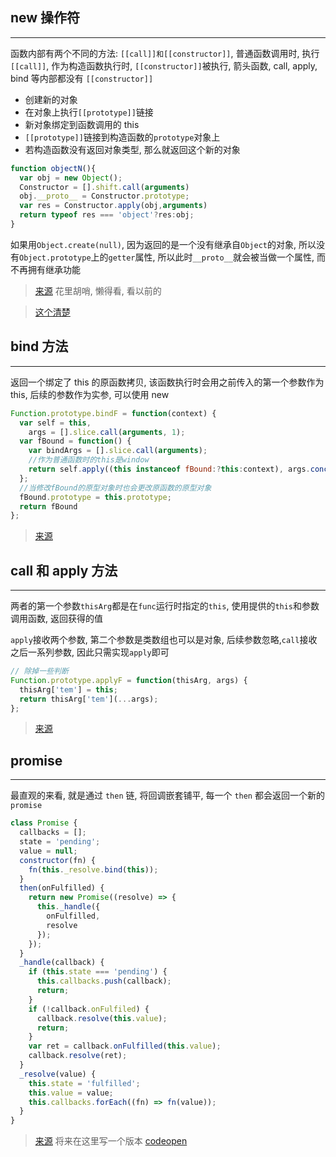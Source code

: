 ## new 操作符

---

函数内部有两个不同的方法: `[[call]]和[[constructor]]`, 普通函数调用时, 执行`[[call]]`, 作为构造函数执行时, `[[constructor]]`被执行, 箭头函数, call, apply, bind 等内部都没有 `[[constructor]]`

- 创建新的对象
- 在对象上执行`[[prototype]]`链接
- 新对象绑定到函数调用的 this
- `[[prototype]]`链接到构造函数的`prototype`对象上
- 若构造函数没有返回对象类型, 那么就返回这个新的对象

```JavaScript
function objectN(){
  var obj = new Object();
  Constructor = [].shift.call(arguments)
  obj.__proto__ = Constructor.prototype;
  var res = Constructor.apply(obj,arguments)
  return typeof res === 'object'?res:obj;
}
```

如果用`Object.create(null)`, 因为返回的是一个没有继承自`Object`的对象, 所以没有`Object.prototype`上的`getter`属性, 所以此时`__proto__`就会被当做一个属性, 而不再拥有继承功能

> [来源](https://juejin.im/post/5bde7c926fb9a049f66b8b52) 花里胡哨, 懒得看, 看以前的

> [这个清楚](https://github.com/mqyqingfeng/Blog/issues/13)

## bind 方法

---

返回一个绑定了 this 的原函数拷贝, 该函数执行时会用之前传入的第一个参数作为 this, 后续的参数作为实参, 可以使用 new

```javascript
Function.prototype.bindF = function(context) {
  var self = this,
    args = [].slice.call(arguments, 1);
  var fBound = function() {
    var bindArgs = [].slice.call(arguments);
    //作为普通函数时的this是window
    return self.apply((this instanceof fBound:?this:context), args.concat(bindArgs)); //往返回的函数传的参数会添加在后面
  };
  //当修改fBound的原型对象时也会更改原函数的原型对象
  fBound.prototype = this.prototype;
  return fBound
};
```

> [来源](https://github.com/mqyqingfeng/Blog/issues/13)

## call 和 apply 方法

---

两者的第一个参数`thisArg`都是在`func`运行时指定的`this`, 使用提供的`this`和参数调用函数, 返回获得的值

`apply`接收两个参数, 第二个参数是类数组也可以是对象, 后续参数忽略,`call`接收之后一系列参数, 因此只需实现`apply`即可

```javascript
// 除掉一些判断
Function.prototype.applyF = function(thisArg, args) {
  thisArg['tem'] = this;
  return thisArg['tem'](...args);
};
```

> [来源](https://juejin.im/post/5bf6c79bf265da6142738b29#heading-5)

## promise

---

最直观的来看, 就是通过 `then` 链, 将回调嵌套铺平, 每一个 `then` 都会返回一个新的 `promise`

```javascript
class Promise {
  callbacks = [];
  state = 'pending';
  value = null;
  constructor(fn) {
    fn(this._resolve.bind(this));
  }
  then(onFulfilled) {
    return new Promise((resolve) => {
      this._handle({
        onFulfilled,
        resolve
      });
    });
  }
  _handle(callback) {
    if (this.state === 'pending') {
      this.callbacks.push(callback);
      return;
    }
    if (!callback.onFulfiled) {
      callback.resolve(this.value);
      return;
    }
    var ret = callback.onFulfilled(this.value);
    callback.resolve(ret);
  }
  _resolve(value) {
    this.state = 'fulfilled';
    this.value = value;
    this.callbacks.forEach((fn) => fn(value));
  }
}
```

> [来源](https://zhuanlan.zhihu.com/p/58428287) 将来在这里写一个版本 [codeopen](https://codepen.io/luckyray-fan/pen/qBdRQed?editors=1111)
